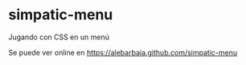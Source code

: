 # simpatic-menu
Jugando con CSS en un menú

Se puede ver online en https://alebarbaja.github.com/simpatic-menu
